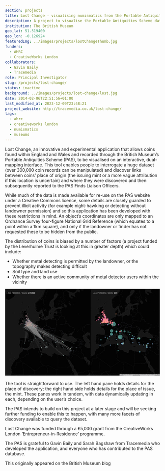 ```yaml
---
section: projects
title: Lost Change - visualising numismatics from the Portable Antiquities Scheme
description: A project to visualise the Portable Antiquities Scheme database
institution: The British Museum
geo_lat: 51.519400
geo_lon: -0.126924
featuredImg: ../images/projects/lostChangeThumb.jpg
funders:
  - AHRC
  - CreativeWorks London
collaborators:
  - Gavin Baily
  - Tracemedia
role: Principal Investigator
slug: /projects/lost-change/
status: inactive
background: ../images/projects/lost-change/lost.jpg 
date: 2014-02-06T22:51:56+01:00
last_modified_at: 2023-12-09T23:48:21
project_website: http://tracemedia.co.uk/lost-change/
tags:
  - ahrc
  - creativeworks london
  - numismatics
  - museums
---
```

Lost Change, an innovative and experimental application that allows coins found within England and Wales and recorded through the British Museum’s Portable Antiquities Scheme (PAS), to be visualised on an interactive, dual-mapping interface. This tool enables people to interrogate a huge dataset (over 300,000 coin records can be manipulated) and discover links between coins’ place of origin (the issuing mint or a more vague attribution if this location is uncertain) and where they were discovered and then subsequently reported to the PAS Finds Liaison Officers.

While much of the data is made available for re-use on the PAS website under a Creative Commons licence, some details are closely guarded to prevent illicit activity (for example night-hawking or detecting without landowner permission) and so this application has been developed with these restrictions in mind. An object’s coordinates are only mapped to an Ordnance Survey four-figure National Grid Reference (which equates to a point within a 1km square), and only if the landowner or finder has not requested these to be hidden from the public.

The distribution of coins is biased by a number of factors (a project funded by the Leverhulme Trust is looking at this in greater depth) which could include:

* Whether metal detecting is permitted by the landowner, or the topography makes detecting difficult
* Soil type and land use
* Whether there is an active community of metal detector users within the vicinity

![A screenshot of the interface](../images/2014/544x306.jpg)

The tool is straightforward to use. The left hand pane holds details for the place of discovery; the right hand side holds 
details for the place of issue, the mint. These panes work in tandem, with data dynamically updating in each, depending on 
the user’s choice.

The PAS intends to build on this project at a later stage and will be seeking further funding to enable this to happen, 
with many more facets of discovery available to query the dataset.

Lost Change was funded through a £5,000 grant from the CreativeWorks London 
‘Entrepreneur-in-Residence’ programme.

The PAS is grateful to Gavin Baily and Sarah Bagshaw from Tracemedia who developed the application, and everyone who has 
contributed to the PAS database.

This originally appeared on the British Museum blog
